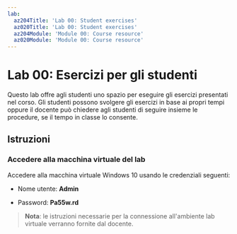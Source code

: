 ```yaml
---
lab:
  az204Title: 'Lab 00: Student exercises'
  az020Title: 'Lab 00: Student exercises'
  az204Module: 'Module 00: Course resource'
  az020Module: 'Module 00: Course resource'
---
```


# Lab 00: Esercizi per gli studenti

Questo lab offre agli studenti uno spazio per eseguire gli esercizi presentati nel corso. Gli studenti possono svolgere gli esercizi in base ai propri tempi oppure il docente può chiedere agli studenti di seguire insieme le procedure, se il tempo in classe lo consente.

## Istruzioni

### Accedere alla macchina virtuale del lab

Accedere alla macchina virtuale Windows 10 usando le credenziali seguenti:

* Nome utente: **Admin**

* Password: **Pa55w.rd**

> **Nota**: le istruzioni necessarie per la connessione all'ambiente lab virtuale verranno fornite dal docente.
